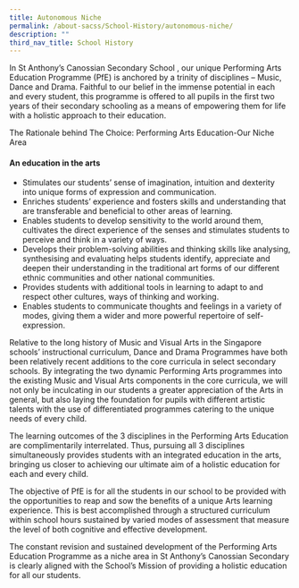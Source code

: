 ```yaml
---
title: Autonomous Niche
permalink: /about-sacss/School-History/autonomous-niche/
description: ""
third_nav_title: School History
---
```

In St Anthony’s Canossian Secondary School , our unique Performing Arts Education Programme (PfE) is anchored by a trinity of disciplines – Music, Dance and Drama. Faithful to our belief in the immense potential in each and every student, this programme is offered to all pupils in the first two years of their secondary schooling as a means of empowering them for life with a holistic approach to their education.

The Rationale behind The Choice: Performing Arts Education-Our Niche Area

#### **An education in the arts**

*   Stimulates our students’ sense of imagination, intuition and dexterity into unique forms of expression and communication.
*   Enriches students’ experience and fosters skills and understanding that are transferable and beneficial to other areas of learning.
*   Enables students to develop sensitivity to the world around them, cultivates the direct experience of the senses and stimulates students to perceive and think in a variety of ways.
*   Develops their problem-solving abilities and thinking skills like analysing, synthesising and evaluating helps students identify, appreciate and deepen their understanding in the traditional art forms of our different ethnic communities and other national communities.
*   Provides students with additional tools in learning to adapt to and respect other cultures, ways of thinking and working.
*   Enables students to communicate thoughts and feelings in a variety of modes, giving them a wider and more powerful repertoire of self-expression.

Relative to the long history of Music and Visual Arts in the Singapore schools’ instructional curriculum, Dance and Drama Programmes have both been relatively recent additions to the core curricula in select secondary schools. By integrating the two dynamic Performing Arts programmes into the existing Music and Visual Arts components in the core curricula, we will not only be inculcating in our students a greater appreciation of the Arts in general, but also laying the foundation for pupils with different artistic talents with the use of differentiated programmes catering to the unique needs of every child.

The learning outcomes of the 3 disciplines in the Performing Arts Education are complimentarily interrelated. Thus, pursuing all 3 disciplines simultaneously provides students with an integrated education in the arts, bringing us closer to achieving our ultimate aim of a holistic education for each and every child.

The objective of PfE is for all the students in our school to be provided with the opportunities to reap and sow the benefits of a unique Arts learning experience. This is best accomplished through a structured curriculum within school hours sustained by varied modes of assessment that measure the level of both cognitive and effective development.

The constant revision and sustained development of the Performing Arts Education Programme as a niche area in St Anthony’s Canossian Secondary is clearly aligned with the School’s Mission of providing a holistic education for all our students.